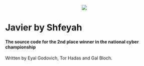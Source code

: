 <p align="center">
<img src ="https://d13yacurqjgara.cloudfront.net/users/31348/screenshots/3100932/david_holt_1x.jpg" /><br />
<a><h1>Javier by Shfeyah</h1></a>
<h4>The source code for the 2nd place winner in the national cyber championship</h4>

<span>
Written by Eyal Godovich, Tor Hadas and Gal Bloch.
</span>
</p>
